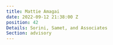 ```yaml
---
title: Mattie Amagai
date: 2022-09-12 21:38:00 Z
position: 42
Details: Sorini, Samet, and Associates
Section: advisory
---
```


